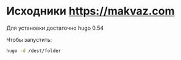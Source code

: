 # Исходники https://makvaz.com

Для установки достаточно hugo 0.54

Чтобы запустить:
```bash
hugo -d /dest/folder
```

